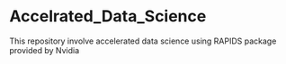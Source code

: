 # Accelrated_Data_Science
This repository involve accelerated data science using RAPIDS package provided by Nvidia

